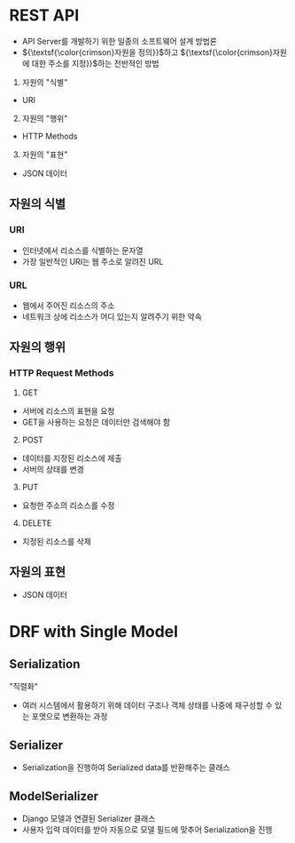 # REST API
- API Server를 개발하기 위한 일종의 소프트웨어 설계 방법론
- ${\textsf{\color{crimson}자원을 정의}}$하고 ${\textsf{\color{crimson}자원에 대한 주소를 지정}}$하는 전반적인 방법
1. 자원의 "식별"
  - URI
2. 자원의 "행위"
  - HTTP Methods
3. 자원의 "표현"
  - JSON 데이터

## 자원의 식별
### URI
- 인터넷에서 리소스를 식별하는 문자열
- 가장 일반적인 URI는 웹 주소로 알려진 URL

### URL
- 웹에서 주어진 리소스의 주소
- 네트워크 상에 리소스가 어디 있는지 알려주기 위한 약속

## 자원의 행위
### HTTP Request Methods
1. GET
- 서버에 리소스의 표현을 요청
- GET을 사용하는 요청은 데이터만 검색해야 함

2. POST
- 데이터를 지정된 리소스에 제출
- 서버의 상태를 변경

3. PUT
- 요청한 주소의 리소스를 수정

4. DELETE
- 지정된 리소스를 삭제

## 자원의 표현
- JSON 데이터

# DRF with Single Model
## Serialization
"직렬화"
- 여러 시스템에서 활용하기 위해 데이터 구조나 객체 상태를 나중에 재구성할 수 있는 포맷으로 변환하는 과정

## Serializer
- Serialization을 진행하여 Serialized data를 반환해주는 클래스

## ModelSerializer
- Django 모델과 연결된 Serializer 클래스
- 사용자 입력 데이터를 받아 자동으로 모델 필드에 맞추어 Serialization을 진행